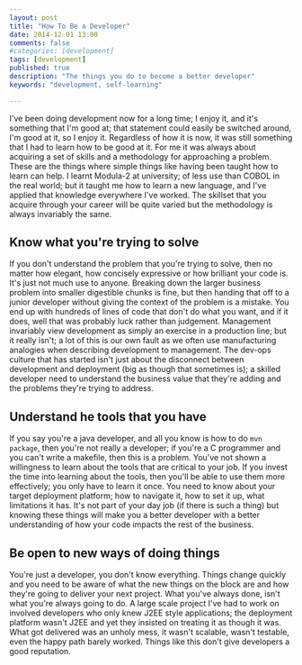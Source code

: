 ```yaml
---
layout: post
title: "How To Be a Developer"
date: 2014-12-01 13:00
comments: false
#categories: [development]
tags: [development]
published: true
description: "The things you do to become a better developer"
keywords: "development, self-learning"

---
```


I've been doing development now for a long time; I enjoy it, and it's something that I'm good at; that statement could easily be switched around, I'm good at it, so I enjoy it. Regardless of how it is now, it was still something that I had to learn how to be good at it. For me it was always about acquiring a set of skills and a methodology for approaching a problem. These are the things where simple things like having been taught how to learn can help. I learnt Modula-2 at university; of less use than COBOL in the real world; but it taught me how to learn a new language, and I've applied that knowledge everywhere I've worked. The skillset that you acquire through your career will be quite varied but the methodology is always invariably the same.

<!-- more -->

## Know what you're trying to solve ##

If you don't understand the problem that you're trying to solve, then no matter how elegant, how concisely expressive or how brilliant your code is. It's just not much use to anyone. Breaking down the larger business problem into smaller digestible chunks is fine, but then handing that off to a junior developer without giving the context of the problem is a mistake. You end up with hundreds of lines of code that don't do what you want, and if it does, well that was probably luck rather than judgement. Management invariably view development as simply an exercise in a production line; but it really isn't; a lot of this is our own fault as we often use manufacturing analogies when describing development to management. The dev-ops culture that has started isn't just about the disconnect between development and deployment (big as though that sometimes is); a skilled developer need to understand the business value that they're adding and the problems they're trying to address.


## Understand he tools that you have ##

If you say you're a java developer, and all you know is how to do `mvn package`, then you're not really a developer; if you're a C programmer and you can't write a makefile, then this is a problem. You've not shown a willingness to learn about the tools that are critical to your job. If you invest the time into learning about the tools, then you'll be able to use them more effectively; you only have to learn it once. You need to know about your target deployment platform; how to navigate it, how to set it up, what limitations it has. It's not part of your day job (if there is such a thing) but knowing these things will make you a better developer with a better understanding of how your code impacts the rest of the business.

## Be open to new ways of doing things ##

You're just a developer, you don't know everything. Things change quickly and you need to be aware of what the new things on the block are and how they're going to deliver your next project. What you've always done, isn't what you're always going to do. A large scale project I've had to work on involved developers who only knew J2EE style applications; the deployment platform wasn't J2EE and yet they insisted on treating it as though it was. What got delivered was an unholy mess, it wasn't scalable, wasn't testable, even the happy path barely worked. Things like this don't give developers a good reputation.


